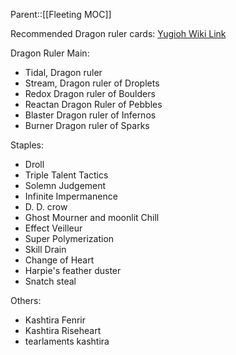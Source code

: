 Parent::[[Fleeting MOC]]

Recommended Dragon ruler cards: [Yugioh Wiki Link](https://yugioh.fandom.com/wiki/Dragon_Ruler)

Dragon Ruler Main:
- Tidal, Dragon ruler
- Stream, Dragon ruler of Droplets
- Redox Dragon ruler of Boulders
- Reactan Dragon Ruler of Pebbles
- Blaster Dragon ruler of Infernos
- Burner Dragon ruler of Sparks

Staples:
- Droll
- Triple Talent Tactics
- Solemn Judgement
- Infinite Impermanence
- D. D. crow
- Ghost Mourner and moonlit Chill
- Effect Veilleur
- Super Polymerization
- Skill Drain
- Change of Heart
- Harpie's feather duster
- Snatch steal

Others:
- Kashtira Fenrir
- Kashtira Riseheart
- tearlaments kashtira
